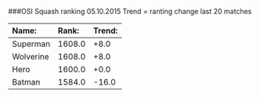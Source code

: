 ###OSI Squash ranking 05.10.2015
Trend = ranting change last 20 matches

|Name:              |Rank:   |Trend: |
|:------------------|:-------|:------|
|Superman           | 1608.0 | +8.0 |
|Wolverine          | 1608.0 | +8.0 |
|Hero               | 1600.0 | +0.0 |
|Batman             | 1584.0 | -16.0|
